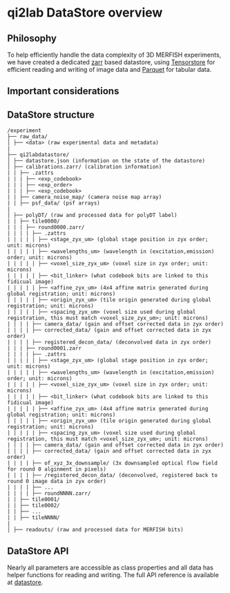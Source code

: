# qi2lab DataStore overview

## Philosophy

To help efficiently handle the data complexity of 3D MERFISH experiments, we have created a dedicated [zarr]() based datastore, using [Tensorstore]() for efficient reading and writing of image data and [Parquet]() for tabular data. 

## Important considerations



## DataStore structure

```text
/experiment 
├── raw_data/ 
│ ├── <data> (raw experimental data and metadata)
|
├── qi2labdatastore/ 
│ ├── datastore.json (information on the state of the datastore)
│ ├── calibrations.zarr/ (calibration information)
| | ├── .zattrs
| | | ├── <exp_codebook>
| | | ├── <exp_order>
| | | ├── <exp_codebook>
| | ├── camera_noise_map/ (camera noise map array)
| | ├── psf_data/ (psf arrays)
|
│ ├── polyDT/ (raw and processed data for polyDT label)
| | ├── tile0000/
| | | ├── round0000.zarr/
| | | | ├── .zattrs
| | | | | ├── <stage_zyx_um> (global stage position in zyx order; unit: microns)
| | | | | ├── <wavelengths_um> (wavelength in (excitation,emission) order; unit: microns)
| | | | | ├── <voxel_size_zyx_um> (voxel size in zyx order; unit: microns)
| | | | | ├── <bit_linker> (what codebook bits are linked to this fidicual image)
| | | | | ├── <affine_zyx_um> (4x4 affine matrix generated during global registration; unit: microns)
| | | | | ├── <origin_zyx_um> (tile origin generated during global registration; unit: microns)
| | | | | ├── <spacing_zyx_um> (voxel size used during global registration, this must match <voxel_size_zyx_um>; unit: microns)
| | | | ├── camera_data/ (gain and offset corrected data in zyx order)
| | | | ├── corrected_data/ (gain and offset corrected data in zyx order)
| | | | ├── registered_decon_data/ (deconvolved data in zyx order)
| | | ├── round0001.zarr
| | | | ├── .zattrs
| | | | | ├── <stage_zyx_um> (global stage position in zyx order; unit: microns)
| | | | | ├── <wavelengths_um> (wavelength in (excitation,emission) order; unit: microns)
| | | | | ├── <voxel_size_zyx_um> (voxel size in zyx order; unit: microns)
| | | | | ├── <bit_linker> (what codebook bits are linked to this fidicual image)
| | | | | ├── <affine_zyx_um> (4x4 affine matrix generated during global registration; unit: microns)
| | | | | ├── <origin_zyx_um> (tile origin generated during global registration; unit: microns)
| | | | | ├── <spacing_zyx_um> (voxel size used during global registration, this must match <voxel_size_zyx_um>; unit: microns)
| | | | ├── camera_data/ (gain and offset corrected data in zyx order)
| | | | ├── corrected_data/ (gain and offset corrected data in zyx order)
| | | | ├── of_xyz_3x_downsample/ (3x downsampled optical flow field for round 0 alginment in pixels)
| | | | ├── /registered_decon_data/ (deconvolved, registered back to round 0 image data in zyx order)
| | | | ├── ... 
| | | | ├── roundNNNN.zarr/
| | ├── tile0001/
| | ├── tile0002/
| | ├── ...
| | ├── tileNNNN/
|
│ ├── readouts/ (raw and processed data for MERFISH bits)
```





## DataStore API

Nearly all parameters are accessible as class properties and all data has helper functions for reading and writing. The full API reference is available at [datastore](reference/classes/qi2labDataStore.md).